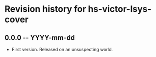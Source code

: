 # Revision history for hs-victor-lsys-cover

## 0.0.0  -- YYYY-mm-dd

* First version. Released on an unsuspecting world.
